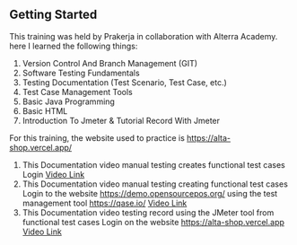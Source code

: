 ## Getting Started

This training was held by Prakerja in collaboration with Alterra Academy. here I learned the following things:
1. Version Control And Branch Management (GIT)
2. Software Testing Fundamentals
3. Testing Documentation (Test Scenario, Test Case, etc.)
4. Test Case Management Tools
5. Basic Java Programming
6. Basic HTML
7. Introduction To Jmeter & Tutorial Record With Jmeter

For this training, the website used to practice is https://alta-shop.vercel.app/
1. This Documentation video manual testing creates functional test cases Login [Video Link](https://drive.google.com/file/d/1wFCXgKSgL1w85uv1U_qf5136RCD86pAT/view)
2. This Documentation video manual testing creating functional test cases Login to the website https://demo.opensourcepos.org/ using the test management tool https://qase.io/ 
[Video Link](https://drive.google.com/file/d/1KMFOS997vCPjohlNPaJDQTjkMlkC3X61/view)
3. This Documentation video testing record using the JMeter tool from functional test cases Login on the website https://alta-shop.vercel.app 
[Video Link](https://drive.google.com/file/d/1ARPN9DNnjh43uGjyhZmCtERxJssxjmdE/view)